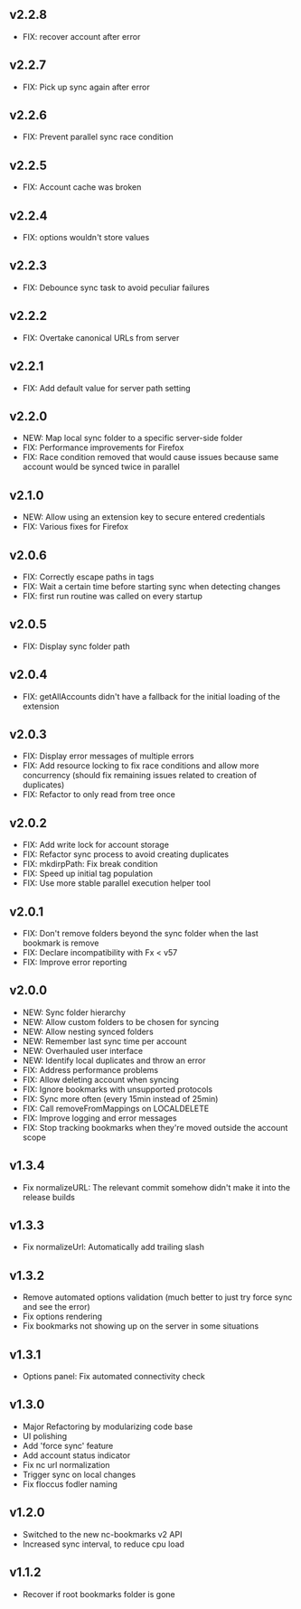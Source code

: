 ## v2.2.8

* FIX: recover account after error

## v2.2.7

* FIX: Pick up sync again after error

## v2.2.6

* FIX: Prevent parallel sync race condition

## v2.2.5

* FIX: Account cache was broken

## v2.2.4

* FIX: options wouldn't store values

## v2.2.3

* FIX: Debounce sync task to avoid peculiar failures

## v2.2.2

* FIX: Overtake canonical URLs from server

## v2.2.1

* FIX: Add default value for server path setting

## v2.2.0

* NEW: Map local sync folder to a specific server-side folder
* FIX: Performance improvements for Firefox
* FIX: Race condition removed that would cause issues because same account would be synced twice in parallel

## v2.1.0

* NEW: Allow using an extension key to secure entered credentials
* FIX: Various fixes for Firefox

## v2.0.6

* FIX: Correctly escape paths in tags
* FIX: Wait a certain time before starting sync when detecting changes
* FIX: first run routine was called on every startup

## v2.0.5

* FIX: Display sync folder path

## v2.0.4

* FIX: getAllAccounts didn't have a fallback for the initial loading of the extension

## v2.0.3

* FIX: Display error messages of multiple errors
* FIX: Add resource locking to fix race conditions and allow more concurrency (should fix remaining issues related to creation of duplicates)
* FIX: Refactor to only read from tree once

## v2.0.2

* FIX: Add write lock for account storage
* FIX: Refactor sync process to avoid creating duplicates
* FIX: mkdirpPath: Fix break condition
* FIX: Speed up initial tag population
* FIX: Use more stable parallel execution helper tool

## v2.0.1

* FIX: Don't remove folders beyond the sync folder when the last bookmark is remove
* FIX: Declare incompatibility with Fx < v57
* FIX: Improve error reporting

## v2.0.0

* NEW: Sync folder hierarchy
* NEW: Allow custom folders to be chosen for syncing
* NEW: Allow nesting synced folders
* NEW: Remember last sync time per account
* NEW: Overhauled user interface
* NEW: Identify local duplicates and throw an error
* FIX: Address performance problems
* FIX: Allow deleting account when syncing
* FIX: Ignore bookmarks with unsupported protocols
* FIX: Sync more often (every 15min instead of 25min)
* FIX: Call removeFromMappings on LOCALDELETE
* FIX: Improve logging and error messages
* FIX: Stop tracking bookmarks when they're moved outside the account scope

## v1.3.4

* Fix normalizeURL: The relevant commit somehow didn't make it into the release builds

## v1.3.3

* Fix normalizeUrl: Automatically add trailing slash

## v1.3.2

* Remove automated options validation (much better to just try force sync and see the error)
* Fix options rendering
* Fix bookmarks not showing up on the server in some situations

## v1.3.1

* Options panel: Fix automated connectivity check

## v1.3.0

* Major Refactoring by modularizing code base
* UI polishing
* Add 'force sync' feature
* Add account status indicator
* Fix nc url normalization
* Trigger sync on local changes
* Fix floccus fodler naming

## v1.2.0

* Switched to the new nc-bookmarks v2 API
* Increased sync interval, to reduce cpu load

## v1.1.2

* Recover if root bookmarks folder is gone
